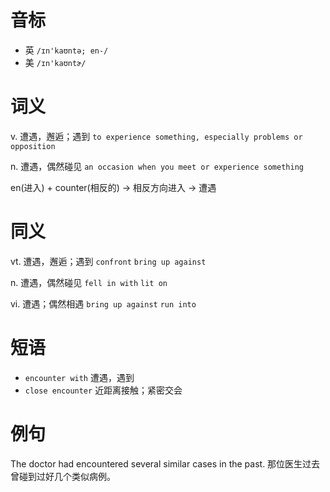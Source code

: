 # 音标

- 英 `/ɪn'kaʊntə; en-/`
- 美 `/ɪn'kaʊntɚ/`

# 词义

v. 遭遇，邂逅；遇到
`to experience something, especially problems or opposition`

n. 遭遇，偶然碰见
`an occasion when you meet or experience something`



en(进入) + counter(相反的) → 相反方向进入 → 遭遇

# 同义

vt. 遭遇，邂逅；遇到
`confront` `bring up against`

n. 遭遇，偶然碰见
`fell in with` `lit on`

vi. 遭遇；偶然相遇
`bring up against` `run into`

# 短语

- `encounter with` 遭遇，遇到
- `close encounter` 近距离接触；紧密交会

# 例句

The doctor had encountered several similar cases in the past.
那位医生过去曾碰到过好几个类似病例。


